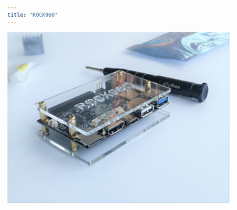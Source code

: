 ```yaml
---
title: "ROCK960"
---
```


![assemble finished](/start/assemblecase/images/assemble_finished_front.jpg)
